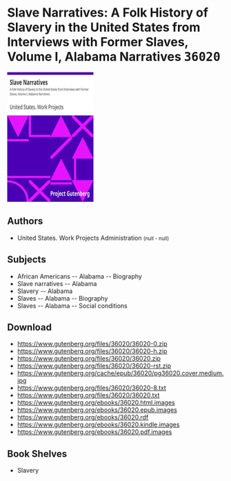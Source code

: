 # Slave Narratives: A Folk History of Slavery in the United States from Interviews with Former Slaves, Volume I, Alabama Narratives <kbd>36020</kbd>

![](./cover.medium.jpg "")

## Authors


 - United States. Work Projects Administration <small>(null - null)</small>

## Subjects


 - African Americans -- Alabama -- Biography
 - Slave narratives -- Alabama
 - Slavery -- Alabama
 - Slaves -- Alabama -- Biography
 - Slaves -- Alabama -- Social conditions

## Download


 - https://www.gutenberg.org/files/36020/36020-0.zip
 - https://www.gutenberg.org/files/36020/36020-h.zip
 - https://www.gutenberg.org/files/36020/36020.zip
 - https://www.gutenberg.org/files/36020/36020-rst.zip
 - https://www.gutenberg.org/cache/epub/36020/pg36020.cover.medium.jpg
 - https://www.gutenberg.org/files/36020/36020-8.txt
 - https://www.gutenberg.org/files/36020/36020.txt
 - https://www.gutenberg.org/ebooks/36020.html.images
 - https://www.gutenberg.org/ebooks/36020.epub.images
 - https://www.gutenberg.org/ebooks/36020.rdf
 - https://www.gutenberg.org/ebooks/36020.kindle.images
 - https://www.gutenberg.org/ebooks/36020.pdf.images

## Book Shelves


 - Slavery
